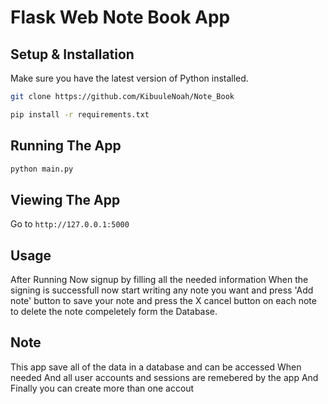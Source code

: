 # Flask Web Note Book App 

## Setup & Installation

Make sure you have the latest version of Python installed.

```bash
git clone https://github.com/KibuuleNoah/Note_Book 
```

```bash
pip install -r requirements.txt
```

## Running The App

```bash
python main.py
```

## Viewing The App

Go to `http://127.0.0.1:5000`

## Usage
After Running Now signup by filling all the needed information
When the signing is successfull now start writing any note you want
and press 'Add note' button to save your note and press the X cancel button
on each note to delete the note compeletely form the Database.

## Note 
This app save all of the data in a database and can be accessed When needed 
And all user accounts and sessions are remebered by the app 
And Finally you can create more than one accout 
